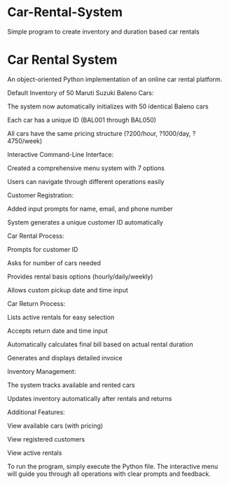 # Car-Rental-System
Simple program to create inventory and duration based car rentals

# Car Rental System

An object-oriented Python implementation of an online car rental platform.

Default Inventory of 50 Maruti Suzuki Baleno Cars:


The system now automatically initializes with 50 identical Baleno cars

Each car has a unique ID (BAL001 through BAL050)

All cars have the same pricing structure (?200/hour, ?1000/day, ?4750/week)




Interactive Command-Line Interface:


Created a comprehensive menu system with 7 options

Users can navigate through different operations easily



Customer Registration:

Added input prompts for name, email, and phone number

System generates a unique customer ID automatically




Car Rental Process:


Prompts for customer ID

Asks for number of cars needed

Provides rental basis options (hourly/daily/weekly)

Allows custom pickup date and time input




Car Return Process:


Lists active rentals for easy selection

Accepts return date and time input

Automatically calculates final bill based on actual rental duration

Generates and displays detailed invoice




Inventory Management:


The system tracks available and rented cars

Updates inventory automatically after rentals and returns




Additional Features:


View available cars (with pricing)

View registered customers

View active rentals





To run the program, simply execute the Python file. 
The interactive menu will guide you through all operations with clear prompts and feedback. 


